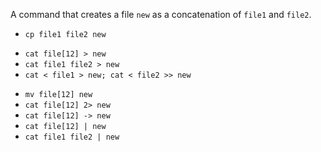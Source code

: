 A command that creates a file ``new`` as a concatenation of ``file1`` and ``file2``.

 * ``cp file1 file2 new``
 + ``cat file[12] > new``
 + ``cat file1 file2 > new``
 + ``cat < file1 > new; cat < file2 >> new``
 * ``mv file[12] new``
 * ``cat file[12] 2> new``
 * ``cat file[12] -> new``
 * ``cat file[12] | new``
 * ``cat file1 file2 | new``
